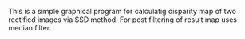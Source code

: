 This is a simple graphical program for calculatig disparity map of two rectified images via SSD method.
For post filtering of result map uses median filter.
